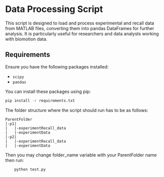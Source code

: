 # Data Processing Script

This script is designed to load and process experimental and recall data from MATLAB files, converting them into pandas DataFrames for further analysis. It is particularly useful for researchers and data analysts working with biomotion data.

## Requirements

Ensure you have the following packages installed:

- `scipy`
- `pandas`

You can install these packages using pip:

```sh
pip install -r requirements.txt
```

The folder structure where the script should run has to be as follows:

```
ParentFolder
|-p1|
|   |-experimentRecall_data
|   |-experimentData
|-p2|
|   |-experimentRecall_data
|   |-experimentData
```

Then you may change folder_name variable with your ParentFolder name then run: 
```bash
    python test.py
```